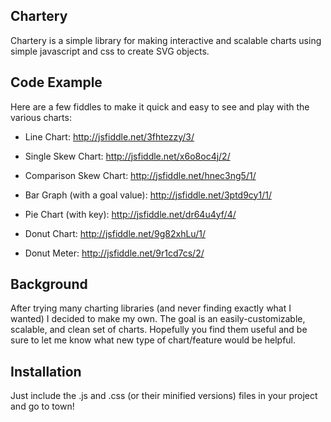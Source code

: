 ## Chartery

Chartery is a simple library for making interactive and scalable charts using simple javascript and css to create SVG objects.

## Code Example

Here are a few fiddles to make it quick and easy to see and play with the various charts:

* Line Chart: <http://jsfiddle.net/3fhtezzy/3/>

* Single Skew Chart: <http://jsfiddle.net/x6o8oc4j/2/>

* Comparison Skew Chart: <http://jsfiddle.net/hnec3ng5/1/>

* Bar Graph (with a goal value): <http://jsfiddle.net/3ptd9cy1/1/>

* Pie Chart (with key): <http://jsfiddle.net/dr64u4yf/4/>

* Donut Chart: <http://jsfiddle.net/9g82xhLu/1/>

* Donut Meter: <http://jsfiddle.net/9r1cd7cs/2/>

## Background

After trying many charting libraries (and never finding exactly what I wanted) I decided to make my own. The goal is an easily-customizable, scalable, and clean set of charts. Hopefully you find them useful and be sure to let me know what new type of chart/feature would be helpful.

## Installation

Just include the .js and .css (or their minified versions) files in your project and go to town!
